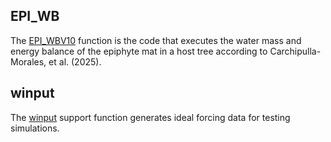 ## EPI_WB
The [EPI_WBV10](https://github.com/DavidCarMor/EWB/tree/main/Scripts/EPI_WBV10.m) function is the code that executes the water mass and energy balance of the epiphyte mat in a host tree according to Carchipulla-Morales, et al. (2025).

## winput
The [winput](https://github.com/DavidCarMor/EWB/tree/main/Scripts/winput.m) support function generates ideal forcing data for testing simulations.
